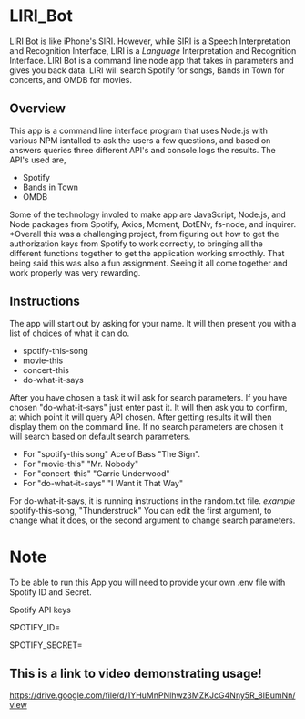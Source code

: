 # LIRI_Bot
LIRI Bot is like iPhone's SIRI. However, while SIRI is a Speech Interpretation and Recognition Interface,
LIRI is a _Language_ Interpretation and Recognition Interface. LIRI Bot is a command line node app that takes in 
parameters and gives you back data.
LIRI will search Spotify for songs, Bands in Town for concerts, and OMDB for movies.

## Overview 

This app is a command line interface program that uses Node.js with various NPM isntalled to ask the users a few questions,
and based on answers queries three different API's and console.logs the results. 
The API's used are,

* Spotify
* Bands in Town
* OMDB

Some of the technology involed to make app are JavaScript, Node.js, and Node packages from Spotify, Axios, Moment, DotENv, fs-node,
and inquirer.
*Overall this was a challenging project, from figuring out how to get the authorization keys from Spotify to work correctly, to bringing all the different functions together to get the application working smoothly. That being said this was also  a fun assignment. Seeing it all come together and work properly was very rewarding.

## Instructions

The app will start out by asking for your name. 
It will then present you with a list of choices of what it can do.

* spotify-this-song
* movie-this
* concert-this
* do-what-it-says

After you have chosen a task it will ask for search parameters.
If you have chosen "do-what-it-says" just enter past it.
It will then ask you to confirm, at which point it will query API chosen.
After getting results it will then display them on the command line.
If no search parameters are chosen it will search based on default search parameters.

* For "spotify-this song" Ace of Bass "The Sign".
* For "movie-this" "Mr. Nobody"
* For "concert-this" "Carrie Underwood"
* For "do-what-it-says" "I Want it That Way"

For do-what-it-says, it is running instructions in the random.txt file. *example* spotify-this-song, "Thunderstruck"
You can edit the first argument, to change what it does, or the second argument to change search parameters.

# Note

To be able to run this App you will need to provide your own .env file with Spotify ID and Secret.
 
 Spotify API keys

SPOTIFY_ID=<your Spotify_ID>

SPOTIFY_SECRET=<your Spotify_secret>

## This is a link to video demonstrating usage!
https://drive.google.com/file/d/1YHuMnPNlhwz3MZKJcG4Nny5R_8IBumNn/view
 

